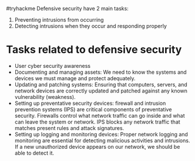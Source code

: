 #tryhackme 
Defensive security have 2 main tasks:
1. Preventing intrusions from occurring
2. Detecting intrusions when they occur and responding properly

# Tasks related to defensive security
- User cyber security awareness
- Documenting and managing assets: We need to know the systems and devices we must manage and protect adequately.
- Updating and patching systems: Ensuring that computers, servers, and network devices are correctly updated and patched against any known vulnerability (weakness).
- Setting up preventative security devices: firewall and intrusion prevention systems (IPS) are critical components of preventative security. Firewalls control what network traffic can go inside and what can leave the system or network. IPS blocks any network traffic that matches present rules and attack signatures.
- Setting up logging and monitoring devices: Proper network logging and monitoring are essential for detecting malicious activities and intrusions. If a new unauthorized device appears on our network, we should be able to detect it.